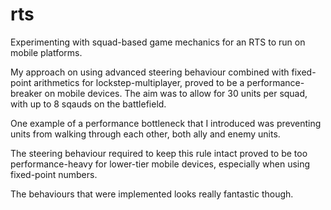 # rts
Experimenting with squad-based game mechanics for an RTS to run on mobile platforms.

My approach on using advanced steering behaviour combined with fixed-point arithmetics for lockstep-multiplayer, proved to be a performance-breaker on mobile devices. The aim was to allow for 30 units per squad, with up to 8 sqauds on the battlefield. 

One example of a performance bottleneck that I introduced was preventing units from walking through each other, both ally and enemy units.

The steering behaviour required to keep this rule intact proved to be too performance-heavy for lower-tier mobile devices, especially when using fixed-point numbers.

The behaviours that were implemented looks really fantastic though.
